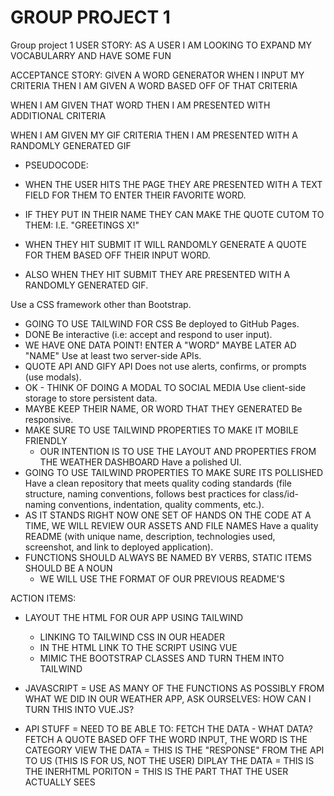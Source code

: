 # GROUP PROJECT 1

Group project 1
USER STORY:
AS A USER I AM LOOKING TO EXPAND MY VOCABULARRY AND HAVE SOME FUN

ACCEPTANCE STORY:
GIVEN A WORD GENERATOR WHEN I INPUT MY CRITERIA THEN I AM GIVEN A WORD BASED OFF OF THAT CRITERIA

WHEN I AM GIVEN THAT WORD THEN I AM PRESENTED WITH ADDITIONAL CRITERIA

WHEN I AM GIVEN MY GIF CRITERIA THEN I AM PRESENTED WITH A RANDOMLY GENERATED GIF

- PSEUDOCODE:

- WHEN THE USER HITS THE PAGE THEY ARE PRESENTED WITH A TEXT FIELD FOR THEM TO ENTER THEIR FAVORITE WORD.
- IF THEY PUT IN THEIR NAME THEY CAN MAKE THE QUOTE CUTOM TO THEM: I.E. "GREETINGS X!"
- WHEN THEY HIT SUBMIT IT WILL RANDOMLY GENERATE A QUOTE FOR THEM BASED OFF THEIR INPUT WORD.
- ALSO WHEN THEY HIT SUBMIT THEY ARE PRESENTED WITH A RANDOMLY GENERATED GIF.

Use a CSS framework other than Bootstrap.
* GOING TO USE TAILWIND FOR CSS
Be deployed to GitHub Pages.
* DONE
Be interactive (i.e: accept and respond to user input).
* WE HAVE ONE DATA POINT! ENTER A "WORD" MAYBE LATER AD "NAME"
Use at least two server-side APIs.
* QUOTE API AND GIFY API
Does not use alerts, confirms, or prompts (use modals).
* OK - THINK OF DOING A MODAL TO SOCIAL MEDIA
Use client-side storage to store persistent data.
* MAYBE KEEP THEIR NAME, OR WORD THAT THEY GENERATED
Be responsive.
* MAKE SURE TO USE TAILWIND PROPERTIES TO MAKE IT MOBILE FRIENDLY
  * OUR INTENTION IS TO USE THE LAYOUT AND PROPERTIES FROM THE WEATHER DASHBOARD
Have a polished UI.
* GOING TO USE TAILWIND PROPERTIES TO MAKE SURE ITS POLLISHED 
Have a clean repository that meets quality coding standards (file structure, naming conventions, follows best practices for class/id-naming conventions, indentation, quality comments, etc.).
* AS IT STANDS RIGHT NOW ONE SET OF HANDS ON THE CODE AT A TIME, WE WILL REVIEW OUR ASSETS AND FILE NAMES 
Have a quality README (with unique name, description, technologies used, screenshot, and link to deployed application).
* FUNCTIONS SHOULD ALWAYS BE NAMED BY VERBS, STATIC ITEMS SHOULD BE A NOUN 
  * WE WILL USE THE FORMAT OF OUR PREVIOUS README'S 

ACTION ITEMS:
- LAYOUT THE HTML FOR OUR APP USING TAILWIND
    - LINKING TO TAILWIND CSS IN OUR HEADER
    - IN THE HTML LINK TO THE SCRIPT USING VUE
    - MIMIC THE BOOTSTRAP CLASSES AND TURN THEM INTO TAILWIND

- JAVASCRIPT = USE AS MANY OF THE FUNCTIONS AS POSSIBLY FROM WHAT WE DID IN OUR WEATHER APP, 
        ASK OURSELVES: HOW CAN I TURN THIS INTO VUE.JS?

- API STUFF = NEED TO BE ABLE TO:
    FETCH THE DATA - WHAT DATA? FETCH A QUOTE BASED OFF THE WORD INPUT, THE WORD IS THE CATEGORY 
    VIEW THE DATA = THIS IS THE "RESPONSE" FROM THE API TO US (THIS IS FOR US, NOT THE USER)
    DIPLAY THE DATA = THIS IS THE INERHTML PORITON = THIS IS THE PART THAT THE USER ACTUALLY SEES
